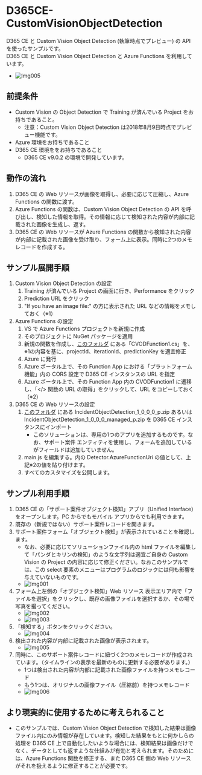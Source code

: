 # D365CE-CustomVisionObjectDetection
D365 CE と Custom Vision Object Detection (執筆時点でプレビュー) の API を使ったサンプルです。  
D365 CE と Custom Vision Object Detection と Azure Functions を利用しています。  
- ![Img005](imgs/Img005.png)

## 前提条件
- Custom Vision の Object Detection で Training が済んでいる Project をお持ちであること。
    * 注意：Custom Vision Object Detection は2018年8月9日時点でプレビュー機能です。
- Azure 環境をお持ちであること
- D365 CE 環境ををお持ちであること
    * D365 CE v9.0.2 の環境で開発しています。

## 動作の流れ
1. D365 CE の Web リソースが画像を取得し、必要に応じて圧縮し、Azure Functions の関数に渡す。
1. Azure Functions の関数は、Custom Vision Object Detection の API を呼び出し、検知した情報を取得。その情報に応じて検知された内容が内部に記載された画像を生成し、返す。
1. D365 CE の Web リソースが Azure Functions の関数から検知された内容が内部に記載された画像を受け取り、フォーム上に表示。同時に2つのメモレコードを作成する。

## サンプル展開手順
1. Custom Vision Object Detection の設定
    1. Training が済んでいる Project の画面に行き、Performance をクリック
    1. Prediction URL をクリック
    1. "If you have an image file:" の方に表示された URL などの情報をメモしておく（※1）
1. Azure Functions の設定
    1. VS で Azure Functions プロジェクトを新規に作成
    1. そのプロジェクトに NuGet パッケージを適用
    1. 新規の関数を作成し、[このフォルダ](AzureFunctions) にある「CVODFunction1.cs」を、※1の内容を基に、projectId、iterationId、predictionKey を適宜修正
    1. Azure に発行
    1. Azure ポータル上で、その Function App における「プラットフォーム機能」内の CORS 設定で D365 CE インスタンスの URL を指定
    1. Azure ポータル上で、その Function App 内の CVODFunction1 に遷移し、「</> 関数の URL の取得」をクリックして、URL をコピーしておく（※2）
1. D365 CE の Web リソースの設定
    1. [このフォルダ](D365CE_Solution) にある IncidentObjectDetection_1_0_0_0_p.zip あるいは IncidentObjectDetection_1_0_0_0_managed_p.zip  を D365 CE インスタンスにインポート
        - このソリューションは、専用の1つのアプリを追加するものです。なお、サポート案件 エンティティを使用し、フォームを追加しているがフィールドは追加していません。
    1. main.js を編集する。内の Detector.AzureFunctionUri の値として、上記※2の値を貼り付けます。
    1. すべてのカスタマイズを公開します。

## サンプル利用手順
1. D365 CE の「サポート案件オブジェクト検知」アプリ（Unified Interface）をオープンします。PC からでもモバイル アプリからでも利用できます。
1. 既存の（新規ではない）サポート案件レコードを開きます。
1. サポート案件フォーム「オブジェクト検知」が表示されていることを確認します。
    - なお、必要に応じてソリューションファイル内の html ファイルを編集して「パンダとキリンの検知」のような文字列は適宜ご自身の Custom Vision の Project の内容に応じて修正ください。なおこのサンプルでは、この select 要素のメニューはプログラムのロジックには何も影響を与えていないものです。
    - ![Img001](imgs/Img001.png)
1. フォーム上左側の「オブジェクト検知」Web リソース 表示エリア内で「ファイルを選択」をクリックし、既存の画像ファイルを選択するか、その場で写真を撮ってください。
    - ![Img002](imgs/Img002.png)
    - ![Img003](imgs/Img003.png)
1. 「検知する」ボタンをクリックください。
    - ![Img004](imgs/Img004.png)
1. 検出された内容が内部に記載された画像が表示されます。
    - ![Img005](imgs/Img005.png)
1. 同時に、このサポート案件レコードに紐づく2つのメモレコードが作成されています。（タイムラインの表示を最新のものに更新する必要があります。）
    - 1つは検出された内容が内部に記載された画像ファイルを持つメモレコード
    - もう1つは、オリジナルの画像ファイル（圧縮前）を持つメモレコード
    - ![Img006](imgs/Img006.png)

## より現実的に使用するために考えられること
- このサンプルでは、Custom Vision Object Detection で検知した結果は画像ファイル内にのみ情報が存在しています。検知した結果をもとに何かしらの処理を D365 CE 上で自動化したいような場合には、検知結果は画像だけでなく、データとしても返すような仕組みが有効と考えられます。そのためには、Azure Functions 関数を修正する、また D365 CE 側の Web リソースがそれを扱えるように修正することが必要です。
